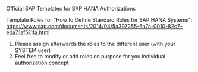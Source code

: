 Official SAP Templates for SAP HANA Authorizations

Template Roles for "How to Define Standard Roles for SAP HANA Systems": https://www.sap.com/documents/2014/04/5a397255-5a7c-0010-82c7-eda71af511fa.html

1. Please assign afterwards the roles to the different user (with your SYSTEM user)
2. Feel free to modify or add roles on purpose for you individual authorization concept
